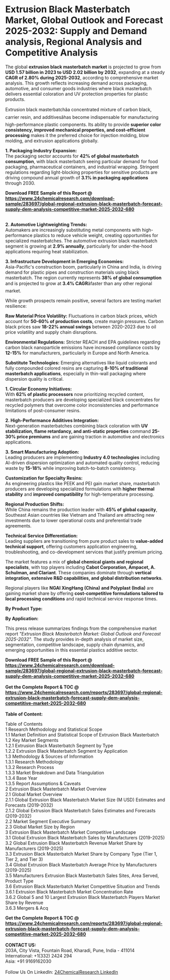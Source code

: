 <h1>Extrusion Black Masterbatch Market, Global Outlook and Forecast 2025-2032: Supply and Demand analysis, Regional Analysis and Competitive Analysis</h1><p>The global <strong>extrusion black masterbatch market</strong> is projected to grow from <strong>USD 1.57 billion in 2023 to USD 2.02 billion by 2032</strong>, expanding at a steady <strong>CAGR of 2.80% during 2025-2032</strong>, according to comprehensive market analysis. This growth reflects increasing demand across packaging, automotive, and consumer goods industries where black masterbatch delivers essential coloration and UV protection properties for plastic products.</p><p>Extrusion black masterbatchâa concentrated mixture of carbon black, carrier resin, and additivesâhas become indispensable for manufacturing high-performance plastic components. Its ability to provide <strong>superior color consistency, improved mechanical properties, and cost-efficient processing</strong> makes it the preferred choice for injection molding, blow molding, and extrusion applications globally.</p><p><strong>1. Packaging Industry Expansion:</strong><br>
The packaging sector accounts for <strong>42% of global masterbatch consumption</strong>, with black masterbatch seeing particular demand for food packaging, pharmaceutical containers, and industrial wrapping. Stringent regulations regarding light-blocking properties for sensitive products are driving compound annual growth of <strong>3.1% in packaging applications</strong> through 2030.</p><div><b>Download FREE Sample of this Report @ 
            <a href="https://www.24chemicalresearch.com/download-sample/283697/global-regional-extrusion-black-masterbatch-forecast-supply-dem-analysis-competitive-market-2025-2032-680">
            https://www.24chemicalresearch.com/download-sample/283697/global-regional-extrusion-black-masterbatch-forecast-supply-dem-analysis-competitive-market-2025-2032-680</a></b></div><br><p><strong>2. Automotive Lightweighting Trends:</strong><br>
Automakers are increasingly substituting metal components with high-performance plastics to reduce vehicle weight, creating opportunities for specialized masterbatches. The automotive extrusion black masterbatch segment is growing at <strong>2.9% annually</strong>, particularly for under-the-hood applications requiring heat stabilization.</p><p><strong>3. Infrastructure Development in Emerging Economies:</strong><br>
Asia-Pacific's construction boom, particularly in China and India, is driving demand for plastic pipes and construction materials using black masterbatch. The region currently represents <strong>38% of global consumption</strong> and is projected to grow at <strong>3.4% CAGR</strong>âfaster than any other regional market.</p><p>While growth prospects remain positive, several factors are testing market resilience:</p><p><strong>Raw Material Price Volatility:</strong> Fluctuations in carbon black prices, which account for <strong>50-60% of production costs</strong>, create margin pressures. Carbon black prices saw <strong>18-22% annual swings</strong> between 2020-2023 due to oil price volatility and supply chain disruptions.</p><p><strong>Environmental Regulations:</strong> Stricter REACH and EPA guidelines regarding carbon black nanoparticle emissions have increased compliance costs by <strong>12-15%</strong> for manufacturers, particularly in Europe and North America.</p><p><strong>Substitute Technologies:</strong> Emerging alternatives like liquid colorants and fully compounded colored resins are capturing <strong>8-10% of traditional masterbatch applications</strong>, especially in thin-wall packaging where dispersion quality is critical.</p><p><strong>1. Circular Economy Initiatives:</strong><br>
With <strong>62% of plastic processors</strong> now prioritizing recycled content, masterbatch producers are developing specialized black concentrates for recycled polymers that overcome color inconsistencies and performance limitations of post-consumer resins.</p><p><strong>2. High-Performance Additives Integration:</strong><br>
Next-generation masterbatches combining black coloration with <strong>UV stabilization, flame retardancy, and anti-static properties</strong> command <strong>25-30% price premiums</strong> and are gaining traction in automotive and electronics applications.</p><p><strong>3. Smart Manufacturing Adoption:</strong><br>
Leading producers are implementing <strong>Industry 4.0 technologies</strong> including AI-driven dispersion optimization and automated quality control, reducing waste by <strong>15-18%</strong> while improving batch-to-batch consistency.</p><p><strong>Customization for Specialty Resins:</strong><br>
    As engineering plastics like PEEK and PEI gain market share, masterbatch producers are developing specialized formulations with <strong>higher thermal stability</strong> and <strong>improved compatibility</strong> for high-temperature processing.</p><p><strong>Regional Production Shifts:</strong><br>
    While China remains the production leader with <strong>45% of global capacity</strong>, Southeast Asian countries like Vietnam and Thailand are attracting new investments due to lower operational costs and preferential trade agreements.</p><p><strong>Technical Service Differentiation:</strong><br>
    Leading suppliers are transitioning from pure product sales to <strong>value-added technical support</strong>, offering customers application engineering, troubleshooting, and co-development services that justify premium pricing.</p><p>The market features a mix of <strong>global chemical giants and regional specialists</strong>, with top players including <strong>Cabot Corporation, Ampacet, A. Schulman, and Clariant</strong>. These companies dominate through <strong>vertical integration, extensive R&amp;D capabilities, and global distribution networks</strong>.</p><p>Regional players like <strong>NGAI XingHang (China) and Polyplast (India)</strong> are gaining market share by offering <strong>cost-competitive formulations tailored to local processing conditions</strong> and rapid technical service response times.</p><p><strong>By Product Type:</strong></p><p><strong>By Application:</strong></p><p>This press release summarizes findings from the comprehensive market report <em>"Extrusion Black Masterbatch Market: Global Outlook and Forecast 2025-2032"</em>. The study provides in-depth analysis of market size, segmentation, competitive landscape, supply chain dynamics, and emerging opportunities in this essential plastics additive sector.</p><div><b>Download FREE Sample of this Report @ 
            <a href="https://www.24chemicalresearch.com/download-sample/283697/global-regional-extrusion-black-masterbatch-forecast-supply-dem-analysis-competitive-market-2025-2032-680">
            https://www.24chemicalresearch.com/download-sample/283697/global-regional-extrusion-black-masterbatch-forecast-supply-dem-analysis-competitive-market-2025-2032-680</a></b></div><br><div><b>Get the Complete Report & TOC @ 
            <a href="https://www.24chemicalresearch.com/reports/283697/global-regional-extrusion-black-masterbatch-forecast-supply-dem-analysis-competitive-market-2025-2032-680">
            https://www.24chemicalresearch.com/reports/283697/global-regional-extrusion-black-masterbatch-forecast-supply-dem-analysis-competitive-market-2025-2032-680</a></b></div><br>
            <b>Table of Content:</b><p>Table of Contents<br />
1 Research Methodology and Statistical Scope<br />
1.1 Market Definition and Statistical Scope of Extrusion Black Masterbatch<br />
1.2 Key Market Segments<br />
1.2.1 Extrusion Black Masterbatch Segment by Type<br />
1.2.2 Extrusion Black Masterbatch Segment by Application<br />
1.3 Methodology & Sources of Information<br />
1.3.1 Research Methodology<br />
1.3.2 Research Process<br />
1.3.3 Market Breakdown and Data Triangulation<br />
1.3.4 Base Year<br />
1.3.5 Report Assumptions & Caveats<br />
2 Extrusion Black Masterbatch Market Overview<br />
2.1 Global Market Overview<br />
2.1.1 Global Extrusion Black Masterbatch Market Size (M USD) Estimates and Forecasts (2019-2032)<br />
2.1.2 Global Extrusion Black Masterbatch Sales Estimates and Forecasts (2019-2032)<br />
2.2 Market Segment Executive Summary<br />
2.3 Global Market Size by Region<br />
3 Extrusion Black Masterbatch Market Competitive Landscape<br />
3.1 Global Extrusion Black Masterbatch Sales by Manufacturers (2019-2025)<br />
3.2 Global Extrusion Black Masterbatch Revenue Market Share by Manufacturers (2019-2025)<br />
3.3 Extrusion Black Masterbatch Market Share by Company Type (Tier 1, Tier 2, and Tier 3)<br />
3.4 Global Extrusion Black Masterbatch Average Price by Manufacturers (2019-2025)<br />
3.5 Manufacturers Extrusion Black Masterbatch Sales Sites, Area Served, Product Type<br />
3.6 Extrusion Black Masterbatch Market Competitive Situation and Trends<br />
3.6.1 Extrusion Black Masterbatch Market Concentration Rate<br />
3.6.2 Global 5 and 10 Largest Extrusion Black Masterbatch Players Market Share by Revenue<br />
3.6.3 Mergers & Acq</p><div><b>Get the Complete Report & TOC @ 
            <a href="https://www.24chemicalresearch.com/reports/283697/global-regional-extrusion-black-masterbatch-forecast-supply-dem-analysis-competitive-market-2025-2032-680">
            https://www.24chemicalresearch.com/reports/283697/global-regional-extrusion-black-masterbatch-forecast-supply-dem-analysis-competitive-market-2025-2032-680</a></b></div><br><b>CONTACT US:</b><br>
            203A, City Vista, Fountain Road, Kharadi, Pune, India - 411014<br>
            International: +1(332) 2424 294<br>
            Asia: +91 9169162030 <br><br>
            Follow Us On LinkedIn: <a href="https://www.linkedin.com/company/24chemicalresearch/">24ChemicalResearch LinkedIn</a>